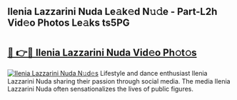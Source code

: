 ## Ilenia Lazzarini Nuda Le𝚊k𝚎d N𝚞𝚍e - Part-L2h Vid𝚎o Photos Le𝚊ks ts5PG

# <h2><a href="http://fbftu8r.evod.top/?m=Ilenia+Lazzarini+Nuda">🔗 👉🔴 Ilenia Lazzarini Nuda Vid𝚎o Ph𝚘t𝚘s</a></h2>

[![Ilenia Lazzarini Nuda N𝚞d𝚎s](https://i.imgur.com/8V9OHl7.gif)](http://fbftu8r.evod.top/?m=Ilenia+Lazzarini+Nuda)
Lifestyle and dance enthusiast Ilenia Lazzarini Nuda sharing their passion through social media. The media Ilenia Lazzarini Nuda often sensationalizes the lives of public figures. 
